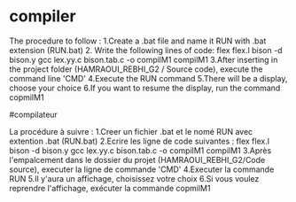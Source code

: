 # compiler
The procedure to follow :
  1.Create a .bat file and name it RUN with .bat extension (RUN.bat)
  2. Write the following lines of code:
      flex flex.l
      bison -d bison.y
      gcc lex.yy.c bison.tab.c -o compilM1
      compilM1
  3.After inserting in the project folder (HAMRAOUI_REBHI_G2 / Source code), execute the command line 'CMD'
  4.Execute the RUN command
  5.There will be a display, choose your choice
  6.If you want to resume the display, run the command copmilM1
  
  #compilateur 
  
  La procédure à suivre :
  1.Creer un fichier .bat et le nomé RUN avec extention .bat (RUN.bat)
  2.Ecrire les ligne de code suivantes :
      flex flex.l
      bison -d bison.y
      gcc lex.yy.c bison.tab.c -o compilM1
      compilM1
  3.Après l'empalcement dans le dossier du projet (HAMRAOUI_REBHI_G2/Code source), executer la ligne de commande 'CMD'
  4.Executer la commande RUN
  5.Il y'aura un affichage, choisissez votre choix
  6.Si vous voulez reprendre l'affichage, exécuter la commande copmilM1
